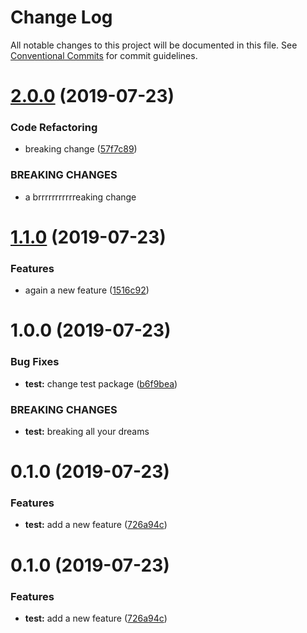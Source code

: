 # Change Log

All notable changes to this project will be documented in this file.
See [Conventional Commits](https://conventionalcommits.org) for commit guidelines.

# [2.0.0](https://github.com/reno-xjb/sandbox/compare/test@1.1.0...test@2.0.0) (2019-07-23)


### Code Refactoring

* breaking change ([57f7c89](https://github.com/reno-xjb/sandbox/commit/57f7c89))


### BREAKING CHANGES

* a brrrrrrrrrrreaking change





# [1.1.0](https://github.com/reno-xjb/sandbox/compare/test@1.0.0...test@1.1.0) (2019-07-23)


### Features

* again a new feature ([1516c92](https://github.com/reno-xjb/sandbox/commit/1516c92))





# 1.0.0 (2019-07-23)


### Bug Fixes

* **test:** change test package ([b6f9bea](https://github.com/reno-xjb/sandbox/commit/b6f9bea))


### BREAKING CHANGES

* **test:** breaking all your dreams



# 0.1.0 (2019-07-23)


### Features

* **test:** add a new feature ([726a94c](https://github.com/reno-xjb/sandbox/commit/726a94c))





# 0.1.0 (2019-07-23)


### Features

* **test:** add a new feature ([726a94c](https://github.com/reno-xjb/sandbox/commit/726a94c))
